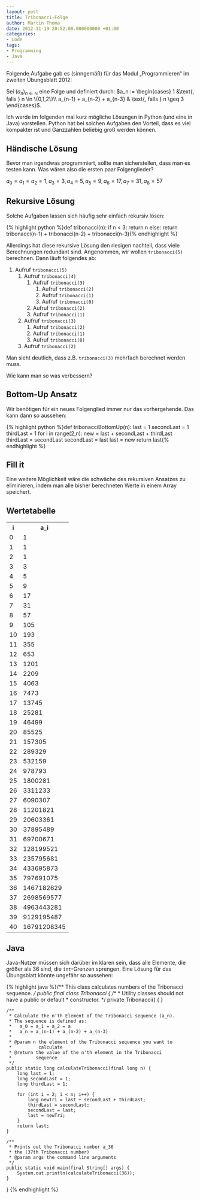 ```yaml
---
layout: post
title: Tribonacci-Folge
author: Martin Thoma
date: 2012-11-19 20:52:00.000000000 +01:00
categories:
- Code
tags:
- Programming
- Java
---
```

Folgende Aufgabe gab es (sinngem&auml;&szlig;) f&uuml;r das Modul &bdquo;Programmieren&ldquo; im zweiten &Uuml;bungsblatt 2012:

Sei $(a_n)_{n \in \mathbb{N}}$ eine Folge und definiert durch:
$a_n := \begin{cases}
1 &\text{, falls } n \in \{0,1,2\}\\
a_{n-1} + a_{n-2} + a_{n-3} & \text{, falls } n \geq 3
\end{cases}$.

Ich werde im folgenden mal kurz m&ouml;gliche L&ouml;sungen in Python (und eine in Java) vorstellen. Python hat bei solchen Aufgaben den Vorteil, dass es viel kompakter ist und Ganzzahlen beliebig gro&szlig; werden k&ouml;nnen.

<h2>H&auml;ndische L&ouml;sung</h2>
Bevor man irgendwas programmiert, sollte man sicherstellen, dass man es testen kann. Was w&auml;ren also die ersten paar Folgenglieder?

$a_0 = a_1 = a_2 = 1, a_3 = 3, a_4 = 5, a_5 = 9, a_6 = 17, a_7 = 31, a_8 = 57$

<h2>Rekursive L&ouml;sung</h2>
Solche Aufgaben lassen sich h&auml;ufig sehr einfach rekursiv l&ouml;sen:

{% highlight python %}def tribonacci(n):
    if n < 3:
        return n
    else:
        return tribonacci(n-1) + tribonacci(n-2) + tribonacci(n-3){% endhighlight %}

Allerdings hat diese rekursive L&ouml;sung den riesigen nachteil, dass viele Berechnungen redundant sind.
Angenommen, wir wollen <code>tribonacci(5)</code> berechnen. Dann l&auml;uft folgendes ab:

<ol>
  <li>Aufruf <code>tribonacci(5)</code>
    <ol>
      <li>Aufruf <code>tribonacci(4)</code>
        <ol>
          <li>Aufruf <code>tribonacci(3)</code>
            <ol>
              <li>Aufruf <code>tribonacci(2)</code>
              <li>Aufruf <code>tribonacci(1)</code>
              <li>Aufruf <code>tribonacci(0)</code>
            </ol>
          </li>
          <li>Aufruf <code>tribonacci(2)</code></li>
          <li>Aufruf <code>tribonacci(1)</code></li>
        </ol>
      </li>
      <li>Aufruf <code>tribonacci(3)</code>
        <ol>
          <li>Aufruf <code>tribonacci(2)</code>
          <li>Aufruf <code>tribonacci(1)</code>
          <li>Aufruf <code>tribonacci(0)</code>
        </ol>
      </li>
      <li>Aufruf <code>tribonacci(2)</code>
    </ol>
  </li>
</ol>

Man sieht deutlich, dass z.B. <code>tribonacci(3)</code> mehrfach berechnet werden muss.

Wie kann man so was verbessern?

<h2>Bottom-Up Ansatz</h2>
Wir ben&ouml;tigen f&uuml;r ein neues Folgenglied immer nur das vorhergehende. Das kann dann so aussehen:

{% highlight python %}def tribonacciBottomUp(n):
    last = 1
    secondLast = 1
    thirdLast = 1
    for i in range(2,n):
        new = last + secondLast + thirdLast
        thirdLast = secondLast
        secondLast = last
        last = new
    return last{% endhighlight %}

<h2>Fill it</h2>
Eine weitere M&ouml;glichkeit w&auml;re die schw&auml;che des rekursiven Ansatzes zu eliminieren, indem man alle bisher berechneten Werte in einem Array speichert.

<h2>Wertetabelle</h2>
<table>
<tr><th>i</th><th>a_i</th></tr>
<tr><td>0</td><td>1</td></tr>
<tr><td>1</td><td>1</td></tr>
<tr><td>2</td><td>1</td></tr>
<tr><td>3</td><td>3</td></tr>
<tr><td>4</td><td>5</td></tr>
<tr><td>5</td><td>9</td></tr>
<tr><td>6</td><td>17</td></tr>
<tr><td>7</td><td>31</td></tr>
<tr><td>8</td><td>57</td></tr>
<tr><td>9</td><td>105</td></tr>
<tr><td>10</td><td>193</td></tr>
<tr><td>11</td><td>355</td></tr>
<tr><td>12</td><td>653</td></tr>
<tr><td>13</td><td>1201</td></tr>
<tr><td>14</td><td>2209</td></tr>
<tr><td>15</td><td>4063</td></tr>
<tr><td>16</td><td>7473</td></tr>
<tr><td>17</td><td>13745</td></tr>
<tr><td>18</td><td>25281</td></tr>
<tr><td>19</td><td>46499</td></tr>
<tr><td>20</td><td>85525</td></tr>
<tr><td>21</td><td>157305</td></tr>
<tr><td>22</td><td>289329</td></tr>
<tr><td>23</td><td>532159</td></tr>
<tr><td>24</td><td>978793</td></tr>
<tr><td>25</td><td>1800281</td></tr>
<tr><td>26</td><td>3311233</td></tr>
<tr><td>27</td><td>6090307</td></tr>
<tr><td>28</td><td>11201821</td></tr>
<tr><td>29</td><td>20603361</td></tr>
<tr><td>30</td><td>37895489</td></tr>
<tr><td>31</td><td>69700671</td></tr>
<tr><td>32</td><td>128199521</td></tr>
<tr><td>33</td><td>235795681</td></tr>
<tr><td>34</td><td>433695873</td></tr>
<tr><td>35</td><td>797691075</td></tr>
<tr><td>36</td><td>1467182629</td></tr>
<tr><td>37</td><td>2698569577</td></tr>
<tr><td>38</td><td>4963443281</td></tr>
<tr><td>39</td><td>9129195487</td></tr>
<tr><td>40</td><td>16791208345</td></tr>
</table>

<h2>Java</h2>
Java-Nutzer m&uuml;ssen sich dar&uuml;ber im klaren sein, dass alle Elemente, die gr&ouml;&szlig;er als 36 sind, die <code>int</code>-Grenzen sprengen. Eine L&ouml;sung f&uuml;r das &Uuml;bungsblatt k&ouml;nnte ungef&auml;hr so aussehen:

{% highlight java %}/** This class calculates numbers of the Tribonacci sequence. */
public final class Tribonacci {
    /**
     * Utility classes should not have a public or default 
     * constructor.
     */
    private Tribonacci() {
    }

    /**
     * Calculate the n'th Element of the Tribonacci sequence (a_n). 
     * The sequence is defined as:
     *   a_0 = a_1 = a_2 = a
     *   a_n = a_(n-1) + a_(n-2) + a_(n-3)
     *
     * @param n the element of the Tribonacci sequence you want to
     *          calculate
     * @return the value of the n'th element in the Tribonacci
     *         sequence
     */
    public static long calculateTribonacci(final long n) {
        long last = 1;
        long secondLast = 1;
        long thirdLast = 1;

        for (int i = 2; i < n; i++) {
            long newTri = last + secondLast + thirdLast;
            thirdLast = secondLast;
            secondLast = last;
            last = newTri;
        }
        return last;
    }

    /**
     * Prints out the Tribonacci number a_36 
     * the (37th Tribonacci number)
     * @param args the command line arguments
     */
    public static void main(final String[] args) {
        System.out.println(calculateTribonacci(36));
    }

}
{% endhighlight %}
